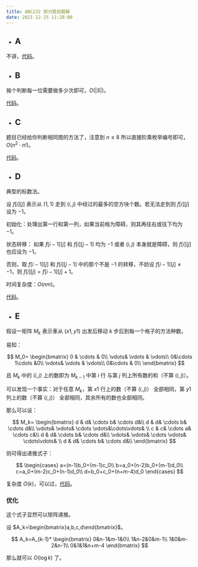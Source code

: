 ```yaml
---
title: ABC232 部分题目题解
date: 2021-12-25 11:28:00
---
```


- ## A

不讲，[代码](https://atcoder.jp/contests/abc232/submissions/28097669)。

- ## B

挨个判断每一位需要做多少次即可，$O(|S|)$。

[代码](https://atcoder.jp/contests/abc232/submissions/28097743)。

- ## C

题目已经给你判断相同图的方法了，注意到 $n\leq 8$ 所以直接阶乘枚举编号即可，$O(n^2\cdot n!)$。

[代码](https://atcoder.jp/contests/abc232/submissions/28097880)。

- ## D

典型的标数法。

设 $f[i][j]$ 表示从 $(1,1)$ 走到 $(i,j)$ 中经过的最多的空方块个数。若无法走到则 $f[i][j]$ 设为 $-1$。

初始化：处理出第一行和第一列，如果当前格为障碍，则其再往右或往下均为 $-1$。

状态转移：
如果 $f[i-1][j]$ 和 $f[i][j-1]$ 均为 $-1$ 或者 $(i,j)$ 本身就是障碍，则 $f[i][j]$ 也应设为 $-1$。

否则，取 $f[i-1][j]$ 和 $f[i][j-1]$ 中的那个不是 $-1$ 的转移，不妨设 $f[i-1][j] \neq -1$，则 $f[i][j] = f[i-1][j] +1$。

时间复杂度：$O(nm)$。

[代码](https://atcoder.jp/contests/abc232/submissions/28098021)。

- ## E

假设一矩阵 $M_k$ 表示車从 $(x1,y1)$ 出发后移动 $k$ 步后到每一个格子的方法种数。

易知：

$$
M_0=
\begin{bmatrix}
0 & \cdots & 0\\
\vdots& \vdots & \vdots\\
0&\cdots 1\cdots &0\\
\vdots& \vdots & \vdots\\
0&\cdots & 0\\
\end{bmatrix}
$$

且 $M_k$ 中的 $(i,j)$ 上的数即为 $M_{k-1}$ 中第 $i$ 行 与第 $j$ 列上所有数的和（不算 $(i,j)$）。

可以发现一个事实：对于任意 $M_k$，第 $x1$ 行上的数（不算 $(i,j)$） 全部相同，第 $y1$ 列上的数（不算 $(i,j)$） 全部相同，其余所有的数也全部相同。

那么可以设：

$$
M_k=
\begin{bmatrix}
d & d& \cdots b& \cdots d&\\
d & d& \cdots b& \cdots d&\\
\vdots& \vdots& \cdots \vdots&\cdots\vdots& \\
c & c& \cdots a& \cdots c&\\
d & d& \cdots b& \cdots d&\\
\vdots& \vdots& \cdots \vdots& \cdots\vdots& \\
d & d& \cdots b& \cdots d&\\
\end{bmatrix}
$$

则可得出递推式子：

$$
\begin{cases}
a=(n-1)b_0+(m-1)c_0\\
b=a_0+(n-2)b_0+(m-1)d_0\\
c=a_0+(m-2)c_0+(n-1)d_0\\
d=b_0+c_0+(n+m-4)d_0
\end{cases}
$$

复杂度 $O(k)$，可以过，[代码](https://atcoder.jp/contests/abc232/submissions/28098528)。

### 优化

这个式子显然可以矩阵递推。

设 $A_k=\begin{bmatrix}a,b,c,d\end{bmatrix}$。

$$
A_k=A_{k-1}*
\begin{bmatrix}
0&n-1&m-1&0\\
1&n-2&0&m-1\\
1&0&m-2&n-1\\
0&1&1&n+m-4
\end{bmatrix}
$$

那么就可以 $O(\log k)$ 了。